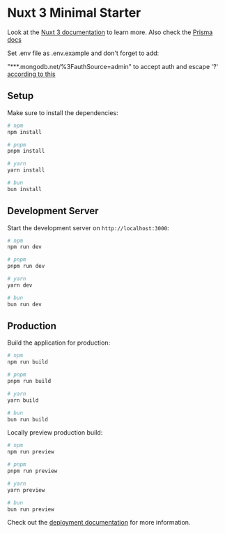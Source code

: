 # Nuxt 3 Minimal Starter

Look at the [Nuxt 3 documentation](https://nuxt.com/docs/getting-started/introduction) to learn more.
Also check the [Prisma docs](https://www.prisma.io/docs)

Set .env file as .env.example and don't forget to add:

"\*\*\*.mongodb.net/%3FauthSource=admin" to accept auth and escape '?' [according to this](https://github.com/prisma/prisma/issues/10287)

## Setup

Make sure to install the dependencies:

```bash
# npm
npm install

# pnpm
pnpm install

# yarn
yarn install

# bun
bun install
```

## Development Server

Start the development server on `http://localhost:3000`:

```bash
# npm
npm run dev

# pnpm
pnpm run dev

# yarn
yarn dev

# bun
bun run dev
```

## Production

Build the application for production:

```bash
# npm
npm run build

# pnpm
pnpm run build

# yarn
yarn build

# bun
bun run build
```

Locally preview production build:

```bash
# npm
npm run preview

# pnpm
pnpm run preview

# yarn
yarn preview

# bun
bun run preview
```

Check out the [deployment documentation](https://nuxt.com/docs/getting-started/deployment) for more information.
